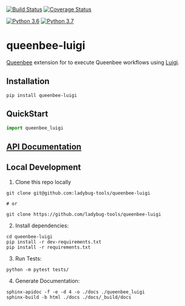 [![Build Status](https://travis-ci.org/ladybug-tools/queenbee-luigi.svg?branch=master)](https://travis-ci.org/ladybug-tools/queenbee-luigi)
[![Coverage Status](https://coveralls.io/repos/github/ladybug-tools/queenbee-luigi/badge.svg?branch=master)](https://coveralls.io/github/ladybug-tools/queenbee-luigi)

[![Python 3.6](https://img.shields.io/badge/python-3.6-blue.svg)](https://www.python.org/downloads/release/python-360/) [![Python 3.7](https://img.shields.io/badge/python-3.7-blue.svg)](https://www.python.org/downloads/release/python-370/)

# queenbee-luigi

[Queenbee](https://github.com/ladybug-tools/queenbee) extension for to execute Queenbee workflows using [Luigi](https://github.com/spotify/luigi).

## Installation
```console
pip install queenbee-luigi
```

## QuickStart
```python
import queenbee_luigi

```

## [API Documentation](http://ladybug-tools.github.io/queenbee-luigi/docs)

## Local Development
1. Clone this repo locally
```console
git clone git@github.com:ladybug-tools/queenbee-luigi

# or

git clone https://github.com/ladybug-tools/queenbee-luigi
```
2. Install dependencies:
```console
cd queenbee-luigi
pip install -r dev-requirements.txt
pip install -r requirements.txt
```

3. Run Tests:
```console
python -m pytest tests/
```

4. Generate Documentation:
```console
sphinx-apidoc -f -e -d 4 -o ./docs ./queenbee_luigi
sphinx-build -b html ./docs ./docs/_build/docs
```
